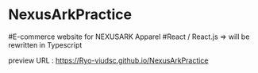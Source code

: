 # NexusArkPractice
#E-commerce website for NEXUSARK Apparel
#React / React.js  => will be rewritten in Typescript


preview URL : https://Ryo-viudsc.github.io/NexusArkPractice
